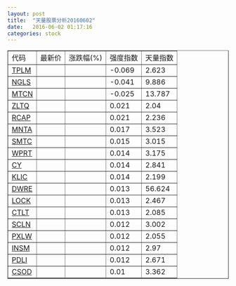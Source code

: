 ```yaml
---
layout: post
title:  "天量股票分析20160602"
date:   2016-06-02 01:17:16
categories: stock
---
```

<script type="text/javascript">
var stockList = []
stockList.push('gb_tplm');
stockList.push('gb_ngls');
stockList.push('gb_mtcn');
stockList.push('gb_zltq');
stockList.push('gb_rcap');
stockList.push('gb_mnta');
stockList.push('gb_smtc');
stockList.push('gb_wprt');
stockList.push('gb_cy');
stockList.push('gb_klic');
stockList.push('gb_dwre');
stockList.push('gb_lock');
stockList.push('gb_ctlt');
stockList.push('gb_scln');
stockList.push('gb_pxlw');
stockList.push('gb_insm');
stockList.push('gb_pdli');
stockList.push('gb_csod');
</script>

<table border="1">
 <tr>
  <td>代码</td>
  <td>最新价</td>
  <td>涨跌幅(%)</td>
 <td>强度指数</td>
 <td>天量指数</td>
</tr>
  <tr id="tplm"><td><a href="http://stock.finance.sina.com.cn/usstock/quotes/TPLM.html" target="_blank">TPLM</a></td><td></td><td></td><td>-0.069</td><td>2.623</td></tr>
  <tr id="ngls"><td><a href="http://stock.finance.sina.com.cn/usstock/quotes/NGLS.html" target="_blank">NGLS</a></td><td></td><td></td><td>-0.041</td><td>9.886</td></tr>
  <tr id="mtcn"><td><a href="http://stock.finance.sina.com.cn/usstock/quotes/MTCN.html" target="_blank">MTCN</a></td><td></td><td></td><td>-0.025</td><td>13.787</td></tr>
  <tr id="zltq"><td><a href="http://stock.finance.sina.com.cn/usstock/quotes/ZLTQ.html" target="_blank">ZLTQ</a></td><td></td><td></td><td>0.021</td><td>2.04</td></tr>
  <tr id="rcap"><td><a href="http://stock.finance.sina.com.cn/usstock/quotes/RCAP.html" target="_blank">RCAP</a></td><td></td><td></td><td>0.021</td><td>2.236</td></tr>
  <tr id="mnta"><td><a href="http://stock.finance.sina.com.cn/usstock/quotes/MNTA.html" target="_blank">MNTA</a></td><td></td><td></td><td>0.017</td><td>3.523</td></tr>
  <tr id="smtc"><td><a href="http://stock.finance.sina.com.cn/usstock/quotes/SMTC.html" target="_blank">SMTC</a></td><td></td><td></td><td>0.015</td><td>3.015</td></tr>
  <tr id="wprt"><td><a href="http://stock.finance.sina.com.cn/usstock/quotes/WPRT.html" target="_blank">WPRT</a></td><td></td><td></td><td>0.014</td><td>3.175</td></tr>
  <tr id="cy"><td><a href="http://stock.finance.sina.com.cn/usstock/quotes/CY.html" target="_blank">CY</a></td><td></td><td></td><td>0.014</td><td>2.841</td></tr>
  <tr id="klic"><td><a href="http://stock.finance.sina.com.cn/usstock/quotes/KLIC.html" target="_blank">KLIC</a></td><td></td><td></td><td>0.014</td><td>2.199</td></tr>
  <tr id="dwre"><td><a href="http://stock.finance.sina.com.cn/usstock/quotes/DWRE.html" target="_blank">DWRE</a></td><td></td><td></td><td>0.013</td><td>56.624</td></tr>
  <tr id="lock"><td><a href="http://stock.finance.sina.com.cn/usstock/quotes/LOCK.html" target="_blank">LOCK</a></td><td></td><td></td><td>0.013</td><td>2.467</td></tr>
  <tr id="ctlt"><td><a href="http://stock.finance.sina.com.cn/usstock/quotes/CTLT.html" target="_blank">CTLT</a></td><td></td><td></td><td>0.013</td><td>2.085</td></tr>
  <tr id="scln"><td><a href="http://stock.finance.sina.com.cn/usstock/quotes/SCLN.html" target="_blank">SCLN</a></td><td></td><td></td><td>0.012</td><td>3.002</td></tr>
  <tr id="pxlw"><td><a href="http://stock.finance.sina.com.cn/usstock/quotes/PXLW.html" target="_blank">PXLW</a></td><td></td><td></td><td>0.012</td><td>2.055</td></tr>
  <tr id="insm"><td><a href="http://stock.finance.sina.com.cn/usstock/quotes/INSM.html" target="_blank">INSM</a></td><td></td><td></td><td>0.012</td><td>2.97</td></tr>
  <tr id="pdli"><td><a href="http://stock.finance.sina.com.cn/usstock/quotes/PDLI.html" target="_blank">PDLI</a></td><td></td><td></td><td>0.012</td><td>2.671</td></tr>
  <tr id="csod"><td><a href="http://stock.finance.sina.com.cn/usstock/quotes/CSOD.html" target="_blank">CSOD</a></td><td></td><td></td><td>0.01</td><td>3.362</td></tr>
</table>
